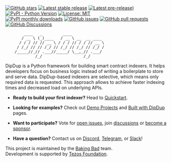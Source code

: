 [![GitHub stars](https://img.shields.io/github/stars/dipdup-net/dipdup?color=2c2c2c)](https://github.com/dipdup-net/dipdup)
[![Latest stable release](https://img.shields.io/github/v/release/dipdup-net/dipdup?label=stable%20release&color=2c2c2c)](https://github.com/dipdup-net/dipdup/releases)
[![Latest pre-release)](https://img.shields.io/github/v/release/dipdup-net/dipdup?include_prereleases&label=latest%20release&color=2c2c2c)](https://github.com/dipdup-net/dipdup/releases)
[![PyPI - Python Version](https://img.shields.io/pypi/pyversions/dipdup?color=2c2c2c)](https://www.python.org)
[![License: MIT](https://img.shields.io/github/license/dipdup-net/dipdup?color=2c2c2c)](https://github.com/dipdup-net/dipdup/blob/master/LICENSE)
<br>
[![PyPI monthly downloads](https://img.shields.io/pypi/dm/dipdup?color=2c2c2c)](https://pypi.org/project/dipdup/)
[![GitHub issues](https://img.shields.io/github/issues/dipdup-net/dipdup?color=2c2c2c)](https://github.com/dipdup-net/dipdup/issues)
[![GitHub pull requests](https://img.shields.io/github/issues-pr/dipdup-net/dipdup?color=2c2c2c)](https://github.com/dipdup-net/dipdup/pulls)
[![GitHub Discussions](https://img.shields.io/github/discussions/dipdup-net/dipdup?color=2c2c2c)](https://github.com/dipdup-net/dipdup/discussions)

```text
        ____   _         ____              
       / __ \ (_)____   / __ \ __  __ ____ 
      / / / // // __ \ / / / // / / // __ \
     / /_/ // // /_/ // /_/ // /_/ // /_/ /
    /_____//_// .___//_____/ \__,_// .___/ 
             /_/                  /_/      
```

DipDup is a Python framework for building smart contract indexers. It helps developers focus on business logic instead of writing a boilerplate to store and serve data. DipDup-based indexers are selective, which means only required data is requested. This approach allows to achieve faster indexing times and decreased load on underlying APIs.

* **Ready to build your first indexer?** Head to [Quickstart](https://docs.dipdup.io/quickstart).

* **Looking for examples?** Check out [Demo Projects](https://docs.dipdup.io/examples/demo-projects) and [Built with DipDup](https://docs.dipdup.io/examples/built-with-dipdup) pages.

* **Want to participate?** Vote for [open issues](https://github.com/dipdup-net/dipdup/issues?q=is%3Aissue+is%3Aopen+sort%3Aupdated-desc), join [discussions](https://github.com/dipdup-net/dipdup/discussions) or [become a sponsor](https://github.com/sponsors/dipdup-net).

* **Have a question?** Contact us on [Discord](https://discord.com/invite/RcPGSdcVSx), [Telegram](https://t.me/baking_bad_chat), or [Slack](https://tezos-dev.slack.com/archives/CV5NX7F2L)!

This project is maintained by the [Baking Bad](https://bakingbad.dev/) team.
<br>
Development is supported by [Tezos Foundation](https://tezos.foundation/).
